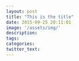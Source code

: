 ```yaml
---
layout: post
title: "This is the title"
date: 2015-09-25 20:11:01
image: '/assets/img/'
description:
tags:
categories:
twitter_text:
---
```

